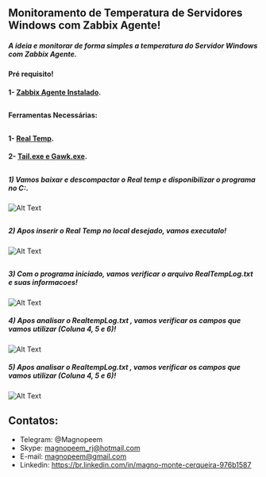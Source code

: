

##                                      Monitoramento de Temperatura de Servidores Windows com Zabbix Agente!


##### A ideia e monitorar de forma simples a temperatura do Servidor Windows com Zabbix Agente.

#### Pré requisito!

#### 1- [Zabbix Agente Instalado](https://github.com/MagnoMonteCerqueira/Zabbix/tree/master/Zabbix_3.4/Agents).

##
#### Ferramentas Necessárias:
##

#### 1- [Real Temp](https://github.com/MagnoMonteCerqueira/Zabbix/blob/master/Dicas_e_Truques/Windows/Temperatura/Arquivos/RealTemp_370.zip).

#### 2- [Tail.exe e Gawk.exe](https://github.com/MagnoMonteCerqueira/Zabbix/blob/master/Dicas_e_Truques/Windows/Temperatura/Arquivos/UnxUtils.zip).

##
##### 1) Vamos baixar e descompactar o Real temp e disponibilizar o programa no C:\.


![Alt Text](https://github.com/MagnoMonteCerqueira/Zabbix/blob/master/Zabbix_3.4/src/img/Temperatura/realtemp.PNG)

##
##### 2) Apos inserir o Real Temp no local desejado, vamos executalo!

![Alt Text](https://github.com/MagnoMonteCerqueira/Zabbix/blob/master/Zabbix_3.4/src/img/Temperatura/executar_realtemp.PNG)

##
##### 3) Com o programa iniciado, vamos verificar o arquivo RealTempLog.txt e suas informacoes!

![Alt Text](https://github.com/MagnoMonteCerqueira/Zabbix/blob/master/Zabbix_3.4/src/img/Temperatura/realtemplog.PNG)


##### 4) Apos analisar o RealtempLog.txt , vamos verificar os campos que vamos utilizar (Coluna 4, 5 e 6)!

![Alt Text](https://github.com/MagnoMonteCerqueira/Zabbix/blob/master/Zabbix_3.4/src/img/Temperatura/realtemplogcol.PNG)



##### 5) Apos analisar o RealtempLog.txt , vamos verificar os campos que vamos utilizar (Coluna 4, 5 e 6)!

![Alt Text](https://github.com/MagnoMonteCerqueira/Zabbix/blob/master/Zabbix_3.4/src/img/Temperatura/realtemplogcol.PNG)

##
## Contatos:


* Telegram: @Magnopeem
* Skype: magnopeem_rj@hotmail.com
* E-mail: magnopeem@gmail.com
* Linkedin: https://br.linkedin.com/in/magno-monte-cerqueira-976b1587

